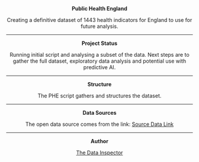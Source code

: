 <center> 
 
 **Public Health England** 

Creating a definitive dataset of 1443 health indicators for England to use for future analysis.

___
**Project Status** 

Running initial script and analysing a subset of the data. Next steps are to gather the full dataset, exploratory data analysis and potential use with predictive AI.

___
**Structure**

The PHE script gathers and structures the dataset.

___
**Data Sources**

The open data source comes from the link: 
[Source Data Link](https://fingertips.phe.org.uk/)

___
**Author**

[The Data Inspector](http://thedatainspector.com)

</center>
